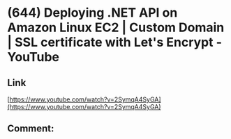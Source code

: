 # (644) Deploying .NET API on Amazon Linux EC2 | Custom Domain | SSL certificate with Let's Encrypt - YouTube
## Link 
 [https://www.youtube.com/watch?v=2SymqA4SyGA](https://www.youtube.com/watch?v=2SymqA4SyGA) 
 ## Comment: